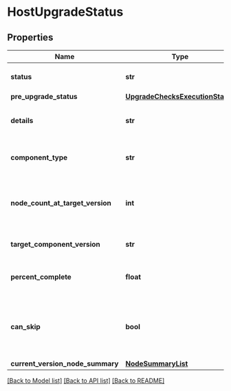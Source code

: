 # HostUpgradeStatus

## Properties
Name | Type | Description | Notes
------------ | ------------- | ------------- | -------------
**status** | **str** | Upgrade status of component | [optional] 
**pre_upgrade_status** | [**UpgradeChecksExecutionStatus**](UpgradeChecksExecutionStatus.md) |  | [optional] 
**details** | **str** | Details about the upgrade status | [optional] 
**component_type** | **str** | Component type for the upgrade status | [optional] 
**node_count_at_target_version** | **int** | Number of nodes of the type and at the component version | [optional] 
**target_component_version** | **str** | Target component version | [optional] 
**percent_complete** | **float** | Indicator of upgrade progress in percentage | [optional] 
**can_skip** | **bool** | Can the upgrade of the remaining units in this component be skipped | [optional] 
**current_version_node_summary** | [**NodeSummaryList**](NodeSummaryList.md) |  | [optional] 

[[Back to Model list]](../README.md#documentation-for-models) [[Back to API list]](../README.md#documentation-for-api-endpoints) [[Back to README]](../README.md)

